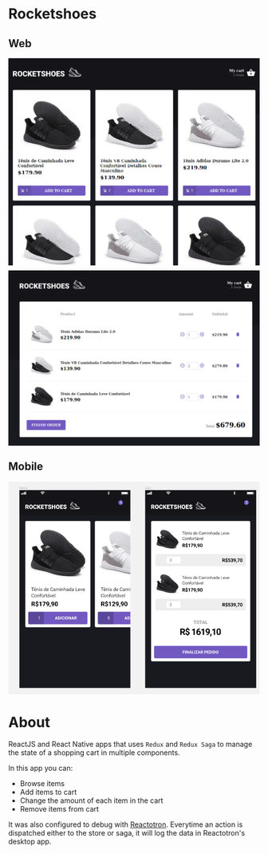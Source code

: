 # Rocketshoes

## Web

<div style="display: flex; flex-direction: column;">
    <img style="margin-bottom: 10px;" src="assets/screen01.png" alt="Browsing shoes"/>
    <img src="assets/screen02.png" alt="Cart page"/>
</div>

## Mobile

<div style="display: flex; flex-direction: column;">
    <img src="assets/design.png" alt="Cart page"/>
</div>

# About

ReactJS and React Native apps that uses `Redux` and `Redux Saga` to manage the state of a shopping cart in multiple components.

In this app you can:
- Browse items
- Add items to cart
- Change the amount of each item in the cart
- Remove items from cart

It was also configured to debug with [Reactotron](https://github.com/infinitered/reactotron). Everytime an action is dispatched either to the store or saga, it will log the data in Reactotron's desktop app.

